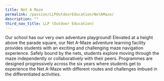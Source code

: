 ```yaml
---
title: Net A Maze
permalink: /passion/LLPOutdoorEducation/NetAMaze/
description: ""
third_nav_title: LLP (Outdoor Education)
---
```

Our school has our very own adventure playground! Elevated at a height above the parade square, our Net A-Maze adventure learning facility provides students with an exciting and challenging maze navigation experience. Safely bound by the nets, students explore moving through the maze independently or collaboratively with their peers. Programmes are designed progressively across the six years where students get to experience the Net A-Maze with different routes and challenges imbued in the differentiated activities.